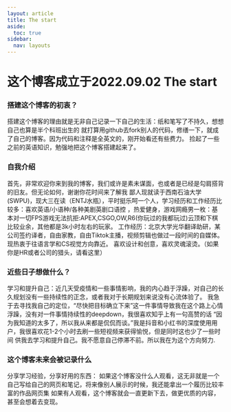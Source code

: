 ```yaml
---
layout: article
title: The start
aside:
  toc: true
sidebar:
  nav: layouts
---
```

<h1>这个博客成立于2022.09.02 The start</h1>
<h3>搭建这个博客的初衷？</h3>
<p>搭建这个博客的理由就是无非自己记录一下自己的生活：纸和笔写了不持久，想想自己也算是半个科班出生的
就打算用github去fork别人的代码，修缮一下，就成了自己的博客。因为代码和注释是全英文的，刚开始看还有些费力。
捡起了一些之前的英语知识，勉强地把这个博客搭建起来了。
<p>
<h3>自我介绍</h3>
<p>首先，非常欢迎你来到我的博客，我们或许是素未谋面，也或者是已经是勾肩搭背的旧友。但无论如何，谢谢你花时间来了解我
鄙人现就读于西南石油大学(SWPU)，现大三在读（ENTJ水瓶），平时挺乐呵一个人，学习经历和工作经历比较多：喜欢英语/小语种/各种美剧英剧口语控
，热爱健身，游戏网瘾男一枚：基本对一切FPS游戏无法抗拒:APEX,CSGO,OW,R6(你玩过的我都玩过)云顶和下棋比较业余，其他都是3k小时左右的玩家。
工作经历：北京大学光华翻译助研，某公司签约译者，自由家教，自由Tiktok主播，视频剪辑也做过一段时间的自媒体。现热衷于往语言学和CS视觉方向靠近。
喜欢设计和创意，喜欢灵魂滚烫。（如果你是HR或者公司的猎头，请看这里）</p>

<h3>近些日子想做什么？</h3>
<p>学习和提升自己：近几天受疫情和一些事情影响，我的内心趋于浮躁，对自己的长久规划没有一些持续性的正念，或者我对于长期规划来说没有心流体验了。
我急于去寻找我自己的定位，“尽快把目标确立下来”这一件事情导致我在这个路上心情浮躁，没有对一件事情持续性的deepdown，我很喜欢知乎上有一句高赞的话
“因为我知道的太多了，所以我从来都是侃侃而谈。”我是抖音和小红书的深度使用用户，我很喜欢花1-2个小时去刷一些短视频来获得愉悦，但是同时这也少了一些时间
供我去学习和提升自己。我不愿意自己停滞不前。所以我在为这个方向努力.
</p>

<h3>这个博客未来会被记录什么</h3>
<p>分享学习经验，分享好用的东西：
  如果这个博客没什么人观看，这无非就是一个自己写给自己的网页和笔记，将来像别人展示的时候，我还能拿出一个履历比较丰富的作品网页集
  如果有人观看，这个博客就会一直更新下去，做更优质的内容，甚至会想着去变现。</p>
